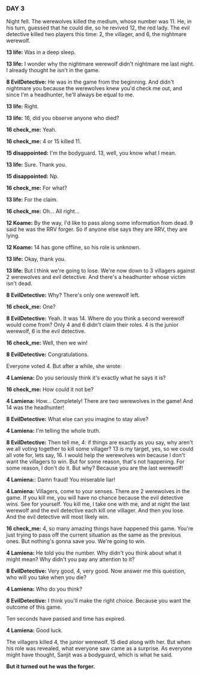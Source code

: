 ### DAY 3

Night fell. The werewolves killed the medium, whose number was 11. He, in his turn, guessed that he could die, so he revived 12, the red lady. The evil detective killed two players this time: 2, the villager, and 6, the nightmare werewolf.

**13 life:** Was in a deep sleep.

**13 life:** I wonder why the nightmare werewolf didn't nightmare me last night. I already thought he isn't in the game.

**8 EvilDetective:** He was in the game from the beginning. And didn't nightmare you because the werewolves knew you'd check me out, and since I'm a headhunter, he'll always be equal to me.

**13 life:** Right.

**13 life:** 16, did you observe anyone who died?

**16 check_me:** Yeah.

**16 check_me:** 4 or 15 killed 11.

**15 disappointed:** I'm the bodyguard. 13, well, you know what I mean.

**13 life:** Sure. Thank you.

**15 disappointed:** Np.

**16 check_me:** For what?

**13 life:** For the claim.

**16 check_me:** Oh... All right...

**12 Koame:** By the way, I'd like to pass along some information from dead. 9 said he was the RRV forger. So if anyone else says they are RRV, they are lying.

**12 Koame:** 14 has gone offline, so his role is unknown.

**13 life:** Okay, thank you.

**13 life:** But I think we're going to lose. We're now down to 3 villagers against 2 werewolves and evil detective. And there's a headhunter whose victim isn't dead.

**8 EvilDetective:** Why? There's only one werewolf left.

**16 check_me:** One?

**8 EvilDetective:** Yeah. It was 14. Where do you think a second werewolf would come from? Only 4 and 6 didn't claim their roles. 4 is the junior werewolf, 6 is the evil detective.

**16 check_me:** Well, then we win!

**8 EvilDetective:** Congratulations.

Everyone voted 4. But after a while, she wrote:

**4 Lamiena:** Do you seriously think it's exactly what he says it is?

**16 check_me:** How could it not be?

**4 Lamiena:** How... Completely! There are two werewolves in the game! And 14 was the headhunter!

**8 EvilDetective:** What else can you imagine to stay alive?

**4 Lamiena:** I'm telling the whole truth.

**8 EvilDetective:** Then tell me, 4: if things are exactly as you say, why aren't we all voting together to kill some villager? 13 is my target, yes, so we could all vote for, lets say, 16. I would help the werewolves win because I don't want the villagers to win. But for some reason, that's not happening. For some reason, I don't do it. But why? Because you are the last werewolf!

**4 Lamiena:**: Damn fraud! You miserable liar!

**4 Lamiena:** Villagers, come to your senses. There are 2 werewolves in the game. If you kill me, you will have no chance because the evil detective wins. See for yourself. You kill me, I take one with me, and at night the last werewolf and the evil detective each kill one villager. And then you lose. And the evil detective will most likely win.

**16 check_me:** 4, so many amazing things have happened this game. You're just trying to pass off the current situation as the same as the previous ones. But nothing's gonna save you. We're going to win.

**4 Lamiena:** He told you the number. Why didn't you think about what it might mean? Why didn't you pay any attention to it?

**8 EvilDetective:** Very good, 4, very good. Now answer me this question, who will you take when you die?

**4 Lamiena:** Who do you think?

**8 EvilDetective:** I think you'll make the right choice. Because you want the outcome of this game.

Ten seconds have passed and time has expired.

**4 Lamiena:** Good luck.

The villagers killed 4, the junior werewolf. 15 died along with her. But when his role was revealed, what everyone saw came as a surprise. As everyone might have thought, Sanjit was a bodyguard, which is what he said.

**But it turned out he was the forger.**